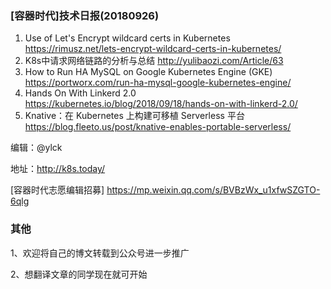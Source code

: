### [容器时代]技术日报(20180926)

1. Use of Let's Encrypt wildcard certs in Kubernetes
<https://rimusz.net/lets-encrypt-wildcard-certs-in-kubernetes/>
2. K8s中请求网络链路的分析与总结
<http://yulibaozi.com/Article/63>
3. How to Run HA MySQL on Google Kubernetes Engine (GKE)
<https://portworx.com/run-ha-mysql-google-kubernetes-engine/>
4. Hands On With Linkerd 2.0
<https://kubernetes.io/blog/2018/09/18/hands-on-with-linkerd-2.0/>
5. Knative：在 Kubernetes 上构建可移植 Serverless 平台
<https://blog.fleeto.us/post/knative-enables-portable-serverless/>

编辑：@ylck

地址：<http://k8s.today/>

[容器时代志愿编辑招募] <https://mp.weixin.qq.com/s/BVBzWx_u1xfwSZGTO-6qlg>

### 其他

1、欢迎将自己的博文转载到公众号进一步推广

2、想翻译文章的同学现在就可开始
